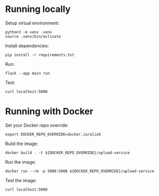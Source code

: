 # Running locally

Setup virtual environment:
```shell
python3 -m venv .venv
source .venv/bin/activate
```

Install dependencies:    
```shell
pip install -r requirements.txt
```

Run:
```shell
flask --app main run
```

Test:
```shell
curl localhost:5000
```


# Running with Docker

Set your Docker repo override:
```shell
export DOCKER_REPO_OVERRIDE=docker.io/aliok
```


Build the image:
```shell
docker build . -t ${DOCKER_REPO_OVERRIDE}/upload-service
```

Run the image:
```shell
docker run --rm -p 5000:5000 ${DOCKER_REPO_OVERRIDE}/upload-service
```

Test the image:
```shell
curl localhost:5000
```
